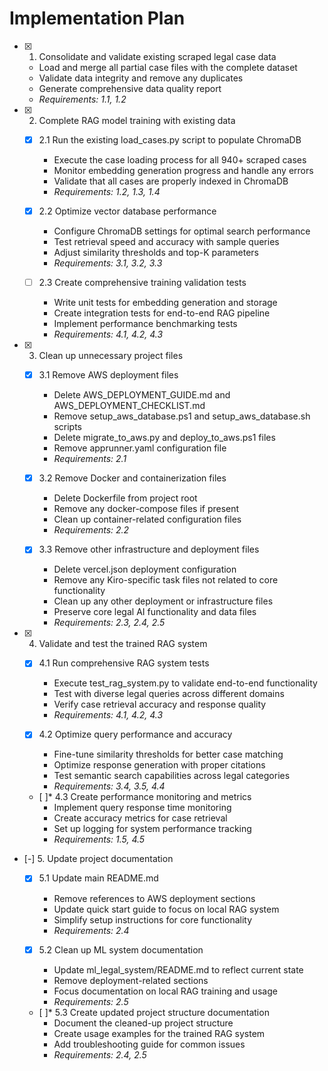 # Implementation Plan

- [x] 1. Consolidate and validate existing scraped legal case data




  - Load and merge all partial case files with the complete dataset
  - Validate data integrity and remove any duplicates
  - Generate comprehensive data quality report
  - _Requirements: 1.1, 1.2_

- [x] 2. Complete RAG model training with existing data





  - [x] 2.1 Run the existing load_cases.py script to populate ChromaDB


    - Execute the case loading process for all 940+ scraped cases
    - Monitor embedding generation progress and handle any errors
    - Validate that all cases are properly indexed in ChromaDB
    - _Requirements: 1.2, 1.3, 1.4_

  - [x] 2.2 Optimize vector database performance


    - Configure ChromaDB settings for optimal search performance
    - Test retrieval speed and accuracy with sample queries
    - Adjust similarity thresholds and top-K parameters
    - _Requirements: 3.1, 3.2, 3.3_

  - [ ] 2.3 Create comprehensive training validation tests



    - Write unit tests for embedding generation and storage
    - Create integration tests for end-to-end RAG pipeline
    - Implement performance benchmarking tests
    - _Requirements: 4.1, 4.2, 4.3_

- [x] 3. Clean up unnecessary project files




  - [x] 3.1 Remove AWS deployment files


    - Delete AWS_DEPLOYMENT_GUIDE.md and AWS_DEPLOYMENT_CHECKLIST.md
    - Remove setup_aws_database.ps1 and setup_aws_database.sh scripts
    - Delete migrate_to_aws.py and deploy_to_aws.ps1 files
    - Remove apprunner.yaml configuration file
    - _Requirements: 2.1_

  - [x] 3.2 Remove Docker and containerization files


    - Delete Dockerfile from project root
    - Remove any docker-compose files if present
    - Clean up container-related configuration files
    - _Requirements: 2.2_

  - [x] 3.3 Remove other infrastructure and deployment files


    - Delete vercel.json deployment configuration
    - Remove any Kiro-specific task files not related to core functionality
    - Clean up any other deployment or infrastructure files
    - Preserve core legal AI functionality and data files
    - _Requirements: 2.3, 2.4, 2.5_

- [x] 4. Validate and test the trained RAG system





  - [x] 4.1 Run comprehensive RAG system tests


    - Execute test_rag_system.py to validate end-to-end functionality
    - Test with diverse legal queries across different domains
    - Verify case retrieval accuracy and response quality
    - _Requirements: 4.1, 4.2, 4.3_

  - [x] 4.2 Optimize query performance and accuracy


    - Fine-tune similarity thresholds for better case matching
    - Optimize response generation with proper citations
    - Test semantic search capabilities across legal categories
    - _Requirements: 3.4, 3.5, 4.4_

  - [ ]* 4.3 Create performance monitoring and metrics
    - Implement query response time monitoring
    - Create accuracy metrics for case retrieval
    - Set up logging for system performance tracking
    - _Requirements: 1.5, 4.5_

- [-] 5. Update project documentation




  - [x] 5.1 Update main README.md


    - Remove references to AWS deployment sections
    - Update quick start guide to focus on local RAG system
    - Simplify setup instructions for core functionality
    - _Requirements: 2.4_
 

  - [x] 5.2 Clean up ML system documentation









    - Update ml_legal_system/README.md to reflect current state
    - Remove deployment-related sections
    - Focus documentation on local RAG training and usage
    - _Requirements: 2.5_

  - [ ]* 5.3 Create updated project structure documentation
    - Document the cleaned-up project structure
    - Create usage examples for the trained RAG system
    - Add troubleshooting guide for common issues
    - _Requirements: 2.4, 2.5_